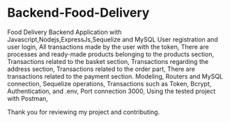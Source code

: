 # Backend-Food-Delivery
Food Delivery Backend Application with Javascript,Nodejs,ExpressJs,Sequelize and MySQL
User registration and user login,
All transactions made by the user with the token,
There are processes and ready-made products belonging to the products section,
Transactions related to the basket section,
Transactions regarding the address section,
Transactions related to the order part,
There are transactions related to the payment section.
Modeling, Routers and MySQL connection,
Sequelize operations,
Transactions such as Token, Bcrypt, Authentication, and .env,
Port connection 3000,
Using the tested project with Postman,



Thank you for reviewing my project and contributing.





